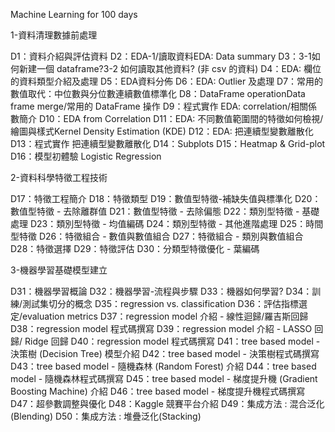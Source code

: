 Machine Learning for 100 days



1-資料清理數據前處理

D1：資料介紹與評估資料
D2：EDA-1/讀取資料EDA: Data summary
D3：3-1如何新建一個 dataframe?3-2 如何讀取其他資料? (非 csv 的資料)
D4：EDA: 欄位的資料類型介紹及處理
D5：EDA資料分佈
D6：EDA: Outlier 及處理
D7：常用的數值取代：中位數與分位數連續數值標準化
D8：DataFrame operationData frame merge/常用的 DataFrame 操作
D9：程式實作 EDA: correlation/相關係數簡介
D10：EDA from Correlation
D11：EDA: 不同數值範圍間的特徵如何檢視/繪圖與樣式Kernel Density Estimation (KDE)
D12：EDA: 把連續型變數離散化
D13：程式實作 把連續型變數離散化
D14：Subplots
D15：Heatmap & Grid-plot
D16：模型初體驗 Logistic Regression


2-資料科學特徵工程技術

D17：特徵工程簡介
D18：特徵類型
D19：數值型特徵-補缺失值與標準化
D20：數值型特徵 - 去除離群值
D21：數值型特徵 - 去除偏態
D22：類別型特徵 - 基礎處理
D23：類別型特徵 - 均值編碼
D24：類別型特徵 - 其他進階處理
D25：時間型特徵
D26：特徵組合 - 數值與數值組合
D27：特徵組合 - 類別與數值組合
D28：特徵選擇
D29：特徵評估
D30：分類型特徵優化 - 葉編碼


3-機器學習基礎模型建立



D31：機器學習概論
D32：機器學習-流程與步驟
D33：機器如何學習?
D34：訓練/測試集切分的概念
D35：regression vs. classification
D36：評估指標選定/evaluation metrics
D37：regression model 介紹 - 線性迴歸/羅吉斯回歸
D38：regression model 程式碼撰寫
D39：regression model 介紹 - LASSO 回歸/ Ridge 回歸
D40：regression model 程式碼撰寫
D41：tree based model - 決策樹 (Decision Tree) 模型介紹
D42：tree based model - 決策樹程式碼撰寫
D43：tree based model - 隨機森林 (Random Forest) 介紹
D44：tree based model - 隨機森林程式碼撰寫
D45：tree based model - 梯度提升機 (Gradient Boosting Machine) 介紹
D46：tree based model - 梯度提升機程式碼撰寫
D47：超參數調整與優化
D48：Kaggle 競賽平台介紹
D49：集成方法 : 混合泛化(Blending)
D50：集成方法 : 堆疊泛化(Stacking) 
